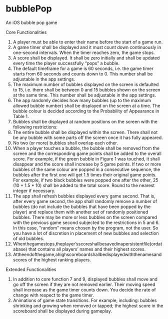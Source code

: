 # bubblePop
An iOS bubble pop game

Core Functionalities
1. A player must be able to enter their name before the start of a game run. 
2. A game timer shall be displayed and it must count down continuously in one-second intervals. When the timer reaches zero, the game stops.
3. A score shall be displayed. It shall be zero initially and shall be updated every time the player successfully “pops” a bubble.
4. The default timeframe for a game is 60 seconds, i.e. the game timer starts from 60 seconds and counts down to 0. This number shall be adjustable in the app settings.
5. The maximum number of bubbles displayed on the screen is defaulted to 15, i.e. there shall be between 0 and 15 bubbles shown on the screen at the same time. This number shall be adjustable in the app settings.
6. The app randomly decides how many bubbles (up to the maximum allowed bubble number) shall be displayed on the screen at a time. The bubble colour is decided according to the Probability of Appearance in Table 1.
7. Bubbles shall be displayed at random positions on the screen with the following restrictions:
1. The entire bubble shall be displayed within the screen. There shall not be any bubble with some parts off the screen once it has fully appeared.
2. No two (or more) bubbles shall overlap each other.
8. When a player touches a bubble, the bubble shall be removed from the screen and the corresponding game points shall be added to the overall score. For example, if the green bubble in Figure 1 was touched, it shall disappear and the score shall increase by 5 game points. If two or more bubbles of the same colour are popped in a consecutive sequence, the bubbles after the first one will get 1.5 times their original game points. For example, if two black bubbles were popped one after the other, 25 (10 + 1.5 * 10) shall be added to the total score. Round to the nearest integer if necessary.
9. The app shall refresh bubbles displayed every game second. That is, after every game second, the app shall randomly remove a number of bubbles (do not include the bubbles that have been popped by the player) and replace them with another set of randomly positioned bubbles. There may be more or less bubbles on the screen compared with the previous game second subjected to the restrictions in 5 and 6. In this case, "random" means chosen by the program, not the user. So you have a lot of discretion in placement of new bubbles and selection of old bubbles.
10. Whenthegamestops,theplayer’sscoreshallbesavedinapersistentfile(ordatabase) that contains all players’ names and their highest scores.
11. Attheendofthegame,ahighscoreboardshallbedisplayedwiththenamesandscores of the highest ranking players. 

Extended Functionalities 
1. In addition to core function 7 and 9, displayed bubbles shall move and go off the screen if they are not removed earlier. Their moving speed shall increase as the game timer counts down. You decide the rate of change with respect to the game timer.
2. Animations of game state transitions. For example, including:  bubbles shrinking and growing when removed or tapped; the highest score in the scoreboard shall be displayed during gameplay.


